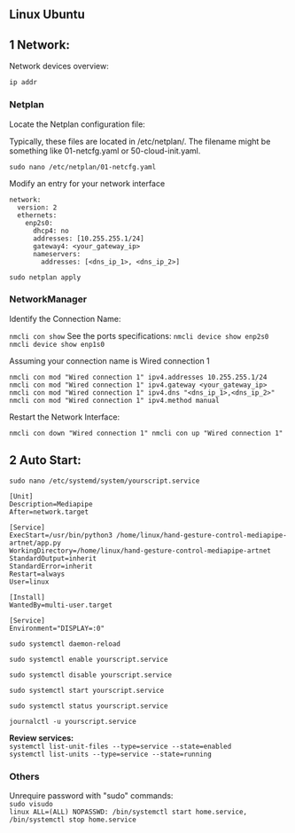 ## Linux Ubuntu
## 1  Network:
Network devices overview:

`ip addr`

### Netplan

Locate the Netplan configuration file:

Typically, these files are located in /etc/netplan/. The filename might be something like 01-netcfg.yaml or 50-cloud-init.yaml.

`sudo nano /etc/netplan/01-netcfg.yaml`

Modify an entry for your network interface 

```
network:
  version: 2
  ethernets:
    enp2s0:
      dhcp4: no
      addresses: [10.255.255.1/24]
      gateway4: <your_gateway_ip>
      nameservers:
        addresses: [<dns_ip_1>, <dns_ip_2>]
```

`
sudo netplan apply
`

### NetworkManager 

Identify the Connection Name: 

`
nmcli con show
`
See the ports specifications:
`
nmcli device show enp2s0
`</br>
`
nmcli device show enp1s0
`</br>


Assuming your connection name is Wired connection 1 

`nmcli con mod "Wired connection 1" ipv4.addresses 10.255.255.1/24
nmcli con mod "Wired connection 1" ipv4.gateway <your_gateway_ip>
nmcli con mod "Wired connection 1" ipv4.dns "<dns_ip_1>,<dns_ip_2>"
nmcli con mod "Wired connection 1" ipv4.method manual
`

Restart the Network Interface:

`
nmcli con down "Wired connection 1"
nmcli con up "Wired connection 1"
`

## 2  Auto Start:

`sudo nano /etc/systemd/system/yourscript.service
`

```
[Unit]
Description=Mediapipe
After=network.target

[Service]
ExecStart=/usr/bin/python3 /home/linux/hand-gesture-control-mediapipe-artnet/app.py
WorkingDirectory=/home/linux/hand-gesture-control-mediapipe-artnet
StandardOutput=inherit
StandardError=inherit
Restart=always
User=linux

[Install]
WantedBy=multi-user.target

[Service]
Environment="DISPLAY=:0"
```

`sudo systemctl daemon-reload`

`
sudo systemctl enable yourscript.service
`

`
sudo systemctl disable yourscript.service
`


`
sudo systemctl start yourscript.service
`

`
sudo systemctl status yourscript.service
`

`
journalctl -u yourscript.service
`

<b>Review services:</b></br>
`
systemctl list-unit-files --type=service --state=enabled
`</br>
`
systemctl list-units --type=service --state=running
`</br>

### Others
Unrequire password with "sudo" commands:</br>
`
sudo visudo
`</br>
`
linux ALL=(ALL) NOPASSWD: /bin/systemctl start home.service, /bin/systemctl stop home.service
`</br>
